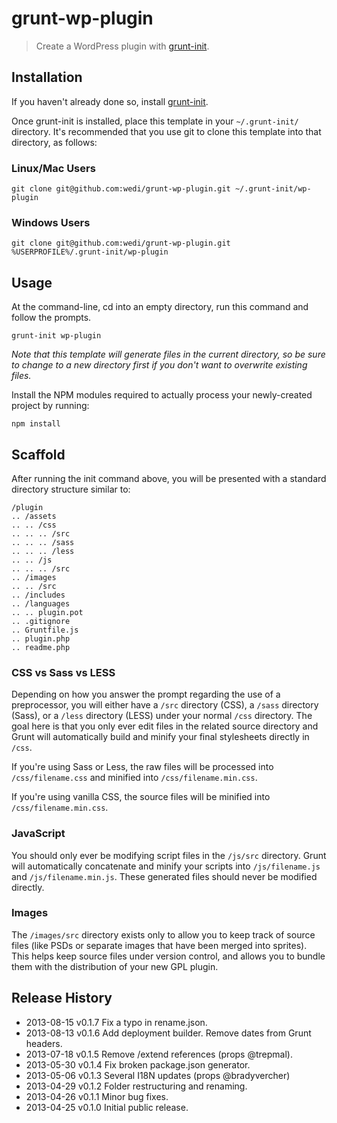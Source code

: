 # grunt-wp-plugin

> Create a WordPress plugin with [grunt-init][].

[grunt-init]: http://gruntjs.com/project-scaffolding

## Installation
If you haven't already done so, install [grunt-init][].

Once grunt-init is installed, place this template in your `~/.grunt-init/` directory. It's recommended that you use git to clone this template into that directory, as follows:

### Linux/Mac Users

```
git clone git@github.com:wedi/grunt-wp-plugin.git ~/.grunt-init/wp-plugin
```

### Windows Users

```
git clone git@github.com:wedi/grunt-wp-plugin.git %USERPROFILE%/.grunt-init/wp-plugin
```

## Usage

At the command-line, cd into an empty directory, run this command and follow the prompts.

```
grunt-init wp-plugin
```

_Note that this template will generate files in the current directory, so be sure to change to a new directory first if you don't want to overwrite existing files._

Install the NPM modules required to actually process your newly-created project by running:

```
npm install
```

## Scaffold

After running the init command above, you will be presented with a standard directory structure similar to:

    /plugin
    .. /assets
    .. .. /css
    .. .. .. /src
    .. .. .. /sass
    .. .. .. /less
    .. .. /js
    .. .. .. /src
    .. /images
    .. .. /src
    .. /includes
    .. /languages
    .. .. plugin.pot
    .. .gitignore
    .. Gruntfile.js
    .. plugin.php
    .. readme.php

### CSS vs Sass vs LESS

Depending on how you answer the prompt regarding the use of a preprocessor, you will either have a `/src` directory (CSS), a `/sass` directory (Sass), or a `/less` directory (LESS) under your normal `/css` directory.  The goal here is that you only ever edit files in the related source directory and Grunt will automatically build and minify your final stylesheets directly in `/css`.

If you're using Sass or Less, the raw files will be processed into `/css/filename.css` and minified into `/css/filename.min.css`.

If you're using vanilla CSS, the source files will be minified into `/css/filename.min.css`.

### JavaScript

You should only ever be modifying script files in the `/js/src` directory.  Grunt will automatically concatenate and minify your scripts into `/js/filename.js` and `/js/filename.min.js`.  These generated files should never be modified directly.

### Images

The `/images/src` directory exists only to allow you to keep track of source files (like PSDs or separate images that have been merged into sprites).  This helps keep source files under version control, and allows you to bundle them with the distribution of your new GPL plugin.

## Release History

 * 2013-08-15   v0.1.7   Fix a typo in rename.json.
 * 2013-08-13   v0.1.6   Add deployment builder. Remove dates from Grunt headers.
 * 2013-07-18	v0.1.5	 Remove /extend references (props @trepmal).
 * 2013-05-30   v0.1.4   Fix broken package.json generator.
 * 2013-05-06   v0.1.3   Several I18N updates (props @bradyvercher)
 * 2013-04-29   v0.1.2   Folder restructuring and renaming.
 * 2013-04-26   v0.1.1   Minor bug fixes.
 * 2013-04-25   v0.1.0   Initial public release.

